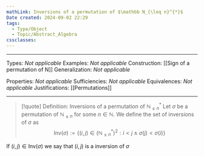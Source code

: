 ```yaml
---
mathLink: Inversions of a permutation of $\mathbb N_{\leq n}^{*}$
Date created: 2024-09-02 22:29
tags:
  - Type/Object
  - Topic/Abstract_Algebra
cssclasses:
---
```


---  

Types: _Not applicable_
Examples: _Not applicable_
Construction: [[Sign of a permutation of N]]
Generalization: _Not applicable_

Properties: _Not applicable_
Sufficiencies: _Not applicable_
Equivalences: _Not applicable_
Justifications: [[Permutations]]

---

> [!quote] Definition: Inversions of a permutation of $\mathbb N_{\leq n}^{*}$
> Let $\sigma$ be a permutation of $\mathbb{N}_{\leq n}$ for some $n\in \mathbb{N}$. We define the set of inversions of $\sigma$ as $$ \text{Inv}(\sigma):= \left\{ (i,j)\in \left( \mathbb{N}_{\leq n}^{*} \right) ^{2}:i<j \land \sigma(j)<\sigma(i) \right\}  $$

If $(i,j)\in \text{Inv}(\sigma)$ we say that $(i,j)$ is a inversion of $\sigma$